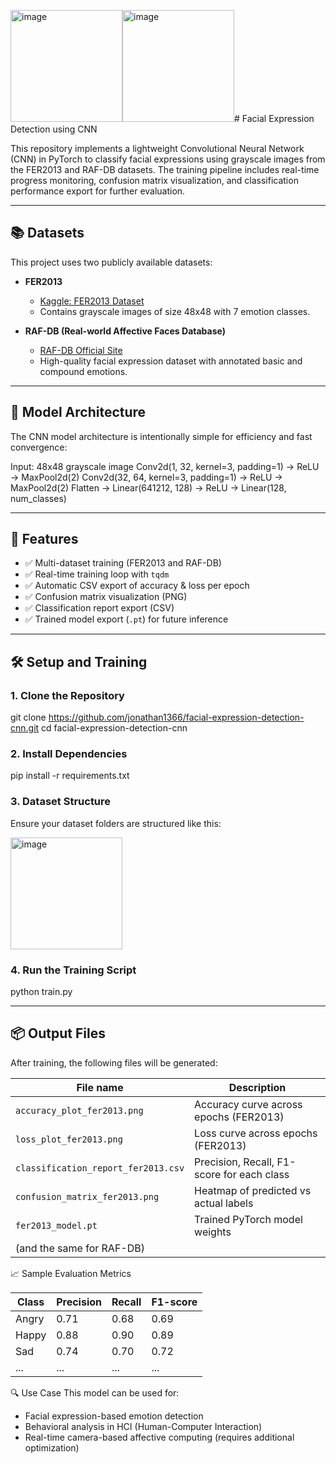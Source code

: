 <img width="179" alt="image" src="https://github.com/user-attachments/assets/f221b3a3-31e8-47f7-ad29-bd90b0341e72" /><img width="179" alt="image" src="https://github.com/user-attachments/assets/cb454cb1-4b49-4a90-b348-0e66cefe4dd5" /># Facial Expression Detection using CNN

This repository implements a lightweight Convolutional Neural Network (CNN) in PyTorch to classify facial expressions using grayscale images from the FER2013 and RAF-DB datasets. The training pipeline includes real-time progress monitoring, confusion matrix visualization, and classification performance export for further evaluation.

---

## 📚 Datasets

This project uses two publicly available datasets:

- **FER2013**  
  - [Kaggle: FER2013 Dataset](https://www.kaggle.com/datasets/msambare/fer2013)
  - Contains grayscale images of size 48x48 with 7 emotion classes.

- **RAF-DB (Real-world Affective Faces Database)**  
  - [RAF-DB Official Site](http://www.whdeng.cn/RAF/model1.html)
  - High-quality facial expression dataset with annotated basic and compound emotions.

---

## 🧠 Model Architecture

The CNN model architecture is intentionally simple for efficiency and fast convergence:

Input: 48x48 grayscale image
Conv2d(1, 32, kernel=3, padding=1) → ReLU → MaxPool2d(2)
Conv2d(32, 64, kernel=3, padding=1) → ReLU → MaxPool2d(2)
Flatten → Linear(641212, 128) → ReLU → Linear(128, num_classes)

---

## 🚀 Features

- ✅ Multi-dataset training (FER2013 and RAF-DB)
- ✅ Real-time training loop with `tqdm`
- ✅ Automatic CSV export of accuracy & loss per epoch
- ✅ Confusion matrix visualization (PNG)
- ✅ Classification report export (CSV)
- ✅ Trained model export (`.pt`) for future inference

---

## 🛠️ Setup and Training

### 1. Clone the Repository

git clone https://github.com/jonathan1366/facial-expression-detection-cnn.git
cd facial-expression-detection-cnn

### 2. Install Dependencies
pip install -r requirements.txt

### 3. Dataset Structure
Ensure your dataset folders are structured like this:

<img width="179" alt="image" src="https://github.com/user-attachments/assets/ffa1387d-4f29-45c6-a940-a5ae0ac5f973" />

### 4. Run the Training Script
python train.py

---

## 📦 Output Files
After training, the following files will be generated:

| File name                           | Description                                |
| ----------------------------------- | ------------------------------------------ |
| `accuracy_plot_fer2013.png`         | Accuracy curve across epochs (FER2013)     |
| `loss_plot_fer2013.png`             | Loss curve across epochs (FER2013)         |
| `classification_report_fer2013.csv` | Precision, Recall, F1-score for each class |
| `confusion_matrix_fer2013.png`      | Heatmap of predicted vs actual labels      |
| `fer2013_model.pt`                  | Trained PyTorch model weights              |
| (and the same for RAF-DB)           |                                            |

📈 Sample Evaluation Metrics

| Class | Precision | Recall | F1-score |
| ----- | --------- | ------ | -------- |
| Angry | 0.71      | 0.68   | 0.69     |
| Happy | 0.88      | 0.90   | 0.89     |
| Sad   | 0.74      | 0.70   | 0.72     |
| ...   | ...       | ...    | ...      |

🔍 Use Case
This model can be used for:

- Facial expression-based emotion detection
- Behavioral analysis in HCI (Human-Computer Interaction)
- Real-time camera-based affective computing (requires additional optimization)



